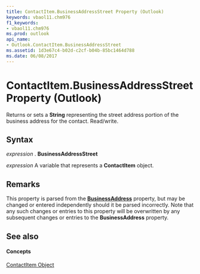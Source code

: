 ```yaml
---
title: ContactItem.BusinessAddressStreet Property (Outlook)
keywords: vbaol11.chm976
f1_keywords:
- vbaol11.chm976
ms.prod: outlook
api_name:
- Outlook.ContactItem.BusinessAddressStreet
ms.assetid: 1d3e67c4-b02d-c2cf-b04b-85bc1464d788
ms.date: 06/08/2017
---
```



# ContactItem.BusinessAddressStreet Property (Outlook)

Returns or sets a  **String** representing the street address portion of the business address for the contact. Read/write.


## Syntax

 _expression_ . **BusinessAddressStreet**

 _expression_ A variable that represents a **ContactItem** object.


## Remarks

This property is parsed from the  **[BusinessAddress](Outlook.ContactItem.BusinessAddress.md)** property, but may be changed or entered independently should it be parsed incorrectly. Note that any such changes or entries to this property will be overwritten by any subsequent changes or entries to the **BusinessAddress** property.


## See also


#### Concepts


[ContactItem Object](Outlook.ContactItem.md)

